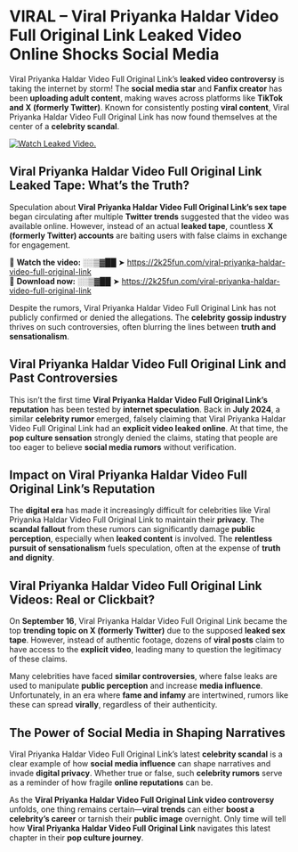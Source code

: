 # VIRAL – Viral Priyanka Haldar Video Full Original Link Leaked Video Online Shocks Social Media 

Viral Priyanka Haldar Video Full Original Link’s **leaked video controversy** is taking the internet by storm! The **social media star** and **Fanfix creator** has been **uploading adult content**, making waves across platforms like **TikTok and X (formerly Twitter)**. Known for consistently posting **viral content**, Viral Priyanka Haldar Video Full Original Link has now found themselves at the center of a **celebrity scandal**.  

[![Watch Leaked Video.](https://miro.medium.com/v2/resize:fit:828/format:webp/1*cilzJN44JGOrTw9NJCrNHA.gif "Watch Leaked Video")](https://2k25fun.com/viral-priyanka-haldar-video-full-original-link)

## **Viral Priyanka Haldar Video Full Original Link Leaked Tape: What’s the Truth?**  
Speculation about **Viral Priyanka Haldar Video Full Original Link’s sex tape** began circulating after multiple **Twitter trends** suggested that the video was available online. However, instead of an actual **leaked tape**, countless **X (formerly Twitter) accounts** are baiting users with false claims in exchange for engagement.  

🔹 **Watch the video:** ░░▒▓██ ➤ https://2k25fun.com/viral-priyanka-haldar-video-full-original-link  
🔹 **Download now:** ░░▒▓██ ➤ https://2k25fun.com/viral-priyanka-haldar-video-full-original-link  

Despite the rumors, Viral Priyanka Haldar Video Full Original Link has not publicly confirmed or denied the allegations. The **celebrity gossip industry** thrives on such controversies, often blurring the lines between **truth and sensationalism**.  

## **Viral Priyanka Haldar Video Full Original Link and Past Controversies**  
This isn’t the first time **Viral Priyanka Haldar Video Full Original Link’s reputation** has been tested by **internet speculation**. Back in **July 2024**, a similar **celebrity rumor** emerged, falsely claiming that Viral Priyanka Haldar Video Full Original Link had an **explicit video leaked online**. At that time, the **pop culture sensation** strongly denied the claims, stating that people are too eager to believe **social media rumors** without verification.  

## **Impact on Viral Priyanka Haldar Video Full Original Link’s Reputation**  
The **digital era** has made it increasingly difficult for celebrities like Viral Priyanka Haldar Video Full Original Link to maintain their **privacy**. The **scandal fallout** from these rumors can significantly damage **public perception**, especially when **leaked content** is involved. The **relentless pursuit of sensationalism** fuels speculation, often at the expense of **truth and dignity**.  

## **Viral Priyanka Haldar Video Full Original Link Videos: Real or Clickbait?**  
On **September 16**, Viral Priyanka Haldar Video Full Original Link became the top **trending topic on X (formerly Twitter)** due to the supposed **leaked sex tape**. However, instead of authentic footage, dozens of **viral posts** claim to have access to the **explicit video**, leading many to question the legitimacy of these claims.  

Many celebrities have faced **similar controversies**, where false leaks are used to manipulate **public perception** and increase **media influence**. Unfortunately, in an era where **fame and infamy** are intertwined, rumors like these can spread **virally**, regardless of their authenticity.  

## **The Power of Social Media in Shaping Narratives**  
Viral Priyanka Haldar Video Full Original Link’s latest **celebrity scandal** is a clear example of how **social media influence** can shape narratives and invade **digital privacy**. Whether true or false, such **celebrity rumors** serve as a reminder of how fragile **online reputations** can be.  

As the **Viral Priyanka Haldar Video Full Original Link video controversy** unfolds, one thing remains certain—**viral trends** can either **boost a celebrity’s career** or tarnish their **public image** overnight. Only time will tell how **Viral Priyanka Haldar Video Full Original Link** navigates this latest chapter in their **pop culture journey**. 